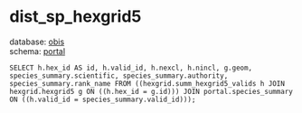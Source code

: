 # dist_sp_hexgrid5
database: [obis](../)  
schema: [portal](portal)  

    SELECT h.hex_id AS id, h.valid_id, h.nexcl, h.nincl, g.geom, species_summary.scientific, species_summary.authority, species_summary.rank_name FROM ((hexgrid.summ_hexgrid5_valids h JOIN hexgrid.hexgrid5 g ON ((h.hex_id = g.id))) JOIN portal.species_summary ON ((h.valid_id = species_summary.valid_id)));